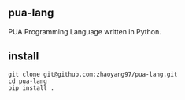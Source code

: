 
## pua-lang
PUA Programming Language written in Python.

## install
```
git clone git@github.com:zhaoyang97/pua-lang.git
cd pua-lang
pip install . 
```